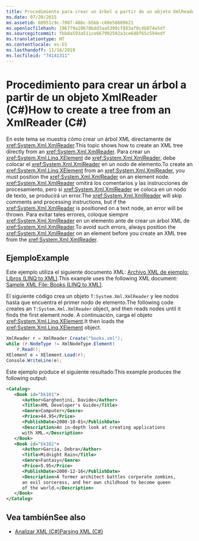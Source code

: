 ```yaml
---
title: Procedimiento para crear un árbol a partir de un objeto XmlReader (C#)
ms.date: 07/20/2015
ms.assetid: 60951c9c-7087-406c-b5bb-c60e58609b21
ms.openlocfilehash: 196779a10678bdd3aa5399cf883af8c4b074e5df
ms.sourcegitcommit: fbb8a593a511ce667992502a3ce6d8f65c594edf
ms.translationtype: HT
ms.contentlocale: es-ES
ms.lasthandoff: 11/16/2019
ms.locfileid: "74141311"
---
```

# <a name="how-to-create-a-tree-from-an-xmlreader-c"></a><span data-ttu-id="b7727-102">Procedimiento para crear un árbol a partir de un objeto XmlReader (C#)</span><span class="sxs-lookup"><span data-stu-id="b7727-102">How to create a tree from an XmlReader (C#)</span></span>
<span data-ttu-id="b7727-103">En este tema se muestra cómo crear un árbol XML directamente de <xref:System.Xml.XmlReader>.</span><span class="sxs-lookup"><span data-stu-id="b7727-103">This topic shows how to create an XML tree directly from an <xref:System.Xml.XmlReader>.</span></span> <span data-ttu-id="b7727-104">Para crear un <xref:System.Xml.Linq.XElement> de <xref:System.Xml.XmlReader>, debe colocar el <xref:System.Xml.XmlReader> en un nodo de elemento.</span><span class="sxs-lookup"><span data-stu-id="b7727-104">To create an <xref:System.Xml.Linq.XElement> from an <xref:System.Xml.XmlReader>, you must position the <xref:System.Xml.XmlReader> on an element node.</span></span> <span data-ttu-id="b7727-105"><xref:System.Xml.XmlReader> omitirá los comentarios y las instrucciones de procesamiento, pero si <xref:System.Xml.XmlReader> se coloca en un nodo de texto, se producirá un error.</span><span class="sxs-lookup"><span data-stu-id="b7727-105">The <xref:System.Xml.XmlReader> will skip comments and processing instructions, but if the <xref:System.Xml.XmlReader> is positioned on a text node, an error will be thrown.</span></span> <span data-ttu-id="b7727-106">Para evitar tales errores, coloque siempre <xref:System.Xml.XmlReader> en un elemento ante de crear un árbol XML de <xref:System.Xml.XmlReader>.</span><span class="sxs-lookup"><span data-stu-id="b7727-106">To avoid such errors, always position the <xref:System.Xml.XmlReader> on an element before you create an XML tree from the <xref:System.Xml.XmlReader>.</span></span>  
  
## <a name="example"></a><span data-ttu-id="b7727-107">Ejemplo</span><span class="sxs-lookup"><span data-stu-id="b7727-107">Example</span></span>  
 <span data-ttu-id="b7727-108">Este ejemplo utiliza el siguiente documento XML: [Archivo XML de ejemplo: Libros (LINQ to XML)](./sample-xml-file-books-linq-to-xml.md).</span><span class="sxs-lookup"><span data-stu-id="b7727-108">This example uses the following XML document: [Sample XML File: Books (LINQ to XML)](./sample-xml-file-books-linq-to-xml.md).</span></span>  
  
 <span data-ttu-id="b7727-109">El siguiente código crea un objeto `T:System.Xml.XmlReader` y lee nodos hasta que encuentra el primer nodo de elemento.</span><span class="sxs-lookup"><span data-stu-id="b7727-109">The following code creates an `T:System.Xml.XmlReader` object, and then reads nodes until it finds the first element node.</span></span> <span data-ttu-id="b7727-110">A continuación, carga el objeto <xref:System.Xml.Linq.XElement>.</span><span class="sxs-lookup"><span data-stu-id="b7727-110">It then loads the <xref:System.Xml.Linq.XElement> object.</span></span>  
  
```csharp  
XmlReader r = XmlReader.Create("books.xml");  
while (r.NodeType != XmlNodeType.Element)  
    r.Read();  
XElement e = XElement.Load(r);  
Console.WriteLine(e);  
```  
  
 <span data-ttu-id="b7727-111">Este ejemplo produce el siguiente resultado:</span><span class="sxs-lookup"><span data-stu-id="b7727-111">This example produces the following output:</span></span>  
  
```xml  
<Catalog>  
   <Book id="bk101">  
      <Author>Garghentini, Davide</Author>  
      <Title>XML Developer's Guide</Title>  
      <Genre>Computer</Genre>  
      <Price>44.95</Price>  
      <PublishDate>2000-10-01</PublishDate>  
      <Description>An in-depth look at creating applications   
      with XML.</Description>  
   </Book>  
   <Book id="bk102">  
      <Author>Garcia, Debra</Author>  
      <Title>Midnight Rain</Title>  
      <Genre>Fantasy</Genre>  
      <Price>5.95</Price>  
      <PublishDate>2000-12-16</PublishDate>  
      <Description>A former architect battles corporate zombies,   
      an evil sorceress, and her own childhood to become queen   
      of the world.</Description>  
   </Book>  
</Catalog>  
```  
  
## <a name="see-also"></a><span data-ttu-id="b7727-112">Vea también</span><span class="sxs-lookup"><span data-stu-id="b7727-112">See also</span></span>

- [<span data-ttu-id="b7727-113">Analizar XML (C#)</span><span class="sxs-lookup"><span data-stu-id="b7727-113">Parsing XML (C#)</span></span>](how-to-parse-a-string.md)
